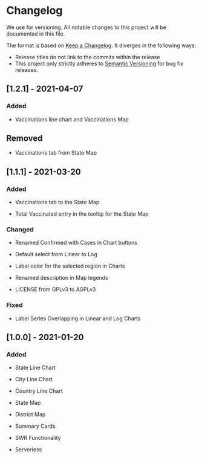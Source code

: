 # Changelog

We use for versioning.
All notable changes to this project will be documented in this file.

The format is based on [Keep a Changelog](https://keepachangelog.com/en/1.0.0/). It diverges in the following ways:

- Release titles do not link to the commits within the release
- This project only strictly adheres to [Semantic Versioning](https://semver.org/spec/v2.0.0.html) for bug fix releases.

## [1.2.1] - 2021-04-07

### Added

- Vaccinations line chart and Vaccinations Map

## Removed

- Vaccinations tab from State Map

## [1.1.1] - 2021-03-20

### Added

- Vaccinations tab to the State Map

- Total Vaccinated entry in the tooltip for the State Map

### Changed

- Renamed Confirmed with Cases in Chart buttons

- Default select from Linear to Log

- Label color for the selected region in Charts

- Renamed description in Map legends

- LICENSE from GPLv3 to AGPLv3

### Fixed

- Label Series Overlapping in Linear and Log Charts

## [1.0.0] - 2021-01-20

### Added

- State Line Chart

- City Line Chart

- Country Line Chart

- State Map

- District Map

- Summary Cards

- SWR Functionality

- Serverless
